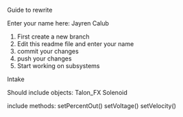 Guide to rewrite 

Enter your name here: Jayren Calub

1. First create a new branch
2. Edit this readme file and enter your name
3. commit your changes
4. push your changes
5. Start working on subsystems

Intake

Should include objects: 
Talon_FX
Solenoid

include methods: 
setPercentOut()
setVoltage()
setVelocity()
